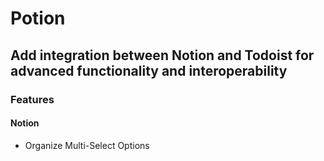 # Potion

## Add integration between Notion and Todoist for advanced functionality and interoperability

### Features

#### Notion

- Organize Multi-Select Options
